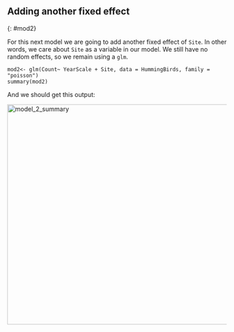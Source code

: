 ## Adding another fixed effect 
{: #mod2}

For this next model we are going to add another fixed effect of `Site`. In other words, we care about `Site` as a variable in our model. We still have no random effects, so we remain using a `glm`. 

```
mod2<- glm(Count~ YearScale + Site, data = HummingBirds, family = "poisson")
summary(mod2)
```
And we should get this output: 

<img width="505" alt="model_2_summary" src="https://github.com/EdDataScienceEES/tutorial-EllieBestington/Figures_Images/model_2_summary.png"> 


